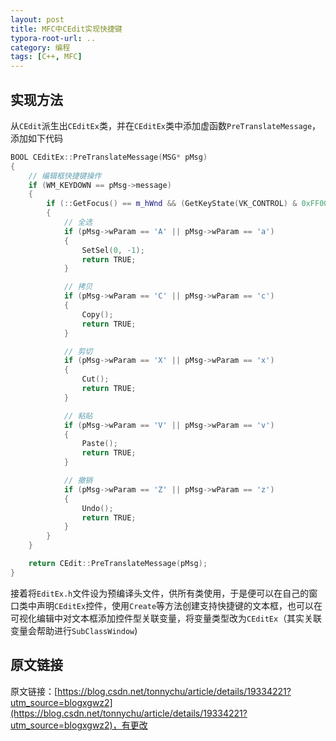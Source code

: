 ```yaml
---
layout: post
title: MFC中CEdit实现快捷键
typora-root-url: ..
category: 编程
tags: [C++, MFC]
---
```


## 实现方法

从`CEdit`派生出`CEditEx`类，并在`CEditEx`类中添加虚函数`PreTranslateMessage`，添加如下代码

```cpp
BOOL CEditEx::PreTranslateMessage(MSG* pMsg)
{
    // 编辑框快捷键操作   
    if (WM_KEYDOWN == pMsg->message)
    {
        if (::GetFocus() == m_hWnd && (GetKeyState(VK_CONTROL) & 0xFF00) == 0xFF00)
        {
            // 全选   
            if (pMsg->wParam == 'A' || pMsg->wParam == 'a')
            {
                SetSel(0, -1);
                return TRUE;
            }

            // 拷贝   
            if (pMsg->wParam == 'C' || pMsg->wParam == 'c')
            {
                Copy();
                return TRUE;
            }

            // 剪切   
            if (pMsg->wParam == 'X' || pMsg->wParam == 'x')
            {
                Cut();
                return TRUE;
            }

            // 粘贴   
            if (pMsg->wParam == 'V' || pMsg->wParam == 'v')
            {
                Paste();
                return TRUE;
            }

            // 撤销   
            if (pMsg->wParam == 'Z' || pMsg->wParam == 'z')
            {
                Undo();
                return TRUE;
            }
        }
    }

	return CEdit::PreTranslateMessage(pMsg);
}
```

接着将`EditEx.h`文件设为预编译头文件，供所有类使用，于是便可以在自己的窗口类中声明`CEditEx`控件，使用`Create`等方法创建支持快捷键的文本框，也可以在可视化编辑中对文本框添加控件型关联变量，将变量类型改为`CEditEx`（其实关联变量会帮助进行`SubClassWindow`)

## 原文链接

原文链接：[https://blog.csdn.net/tonnychu/article/details/19334221?utm_source=blogxgwz2](https://blog.csdn.net/tonnychu/article/details/19334221?utm_source=blogxgwz2)，有更改